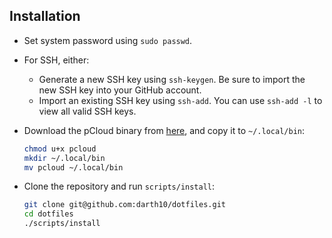 ## Installation

- Set system password using `sudo passwd`.
- For SSH, either:
  - Generate a new SSH key using `ssh-keygen`.
    Be sure to import the new SSH key into your GitHub account.
  - Import an existing SSH key using `ssh-add`.
    You can use   `ssh-add -l` to view all valid SSH keys.
- Download the pCloud binary from [here][pcloud-download], and copy it to
  `~/.local/bin`:
  ```sh
  chmod u+x pcloud
  mkdir ~/.local/bin
  mv pcloud ~/.local/bin
  ```

- Clone the repository and run `scripts/install`:
  ```sh
  git clone git@github.com:darth10/dotfiles.git
  cd dotfiles
  ./scripts/install
  ```

[pcloud-download]: https://www.pcloud.com/download-free-online-cloud-file-storage.html

